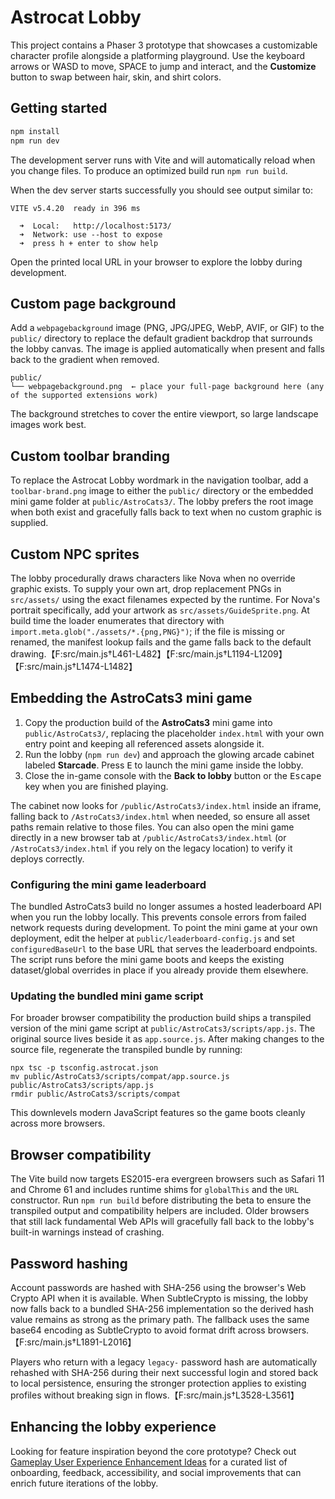 # Astrocat Lobby

This project contains a Phaser 3 prototype that showcases a customizable character profile alongside a platforming playground.  Use the keyboard arrows or WASD to move, SPACE to jump and interact, and the **Customize** button to swap between hair, skin, and shirt colors.

## Getting started

```bash
npm install
npm run dev
```

The development server runs with Vite and will automatically reload when you change files.  To produce an optimized build run `npm run build`.

When the dev server starts successfully you should see output similar to:

```
VITE v5.4.20  ready in 396 ms

  ➜  Local:   http://localhost:5173/
  ➜  Network: use --host to expose
  ➜  press h + enter to show help
```

Open the printed local URL in your browser to explore the lobby during development.

## Custom page background

Add a `webpagebackground` image (PNG, JPG/JPEG, WebP, AVIF, or GIF) to the `public/` directory to replace the default gradient backdrop that surrounds the lobby canvas. The image is applied automatically when present and falls back to the gradient when removed.

```
public/
└── webpagebackground.png  ← place your full-page background here (any of the supported extensions work)
```

The background stretches to cover the entire viewport, so large landscape images work best.

## Custom toolbar branding

To replace the Astrocat Lobby wordmark in the navigation toolbar, add a `toolbar-brand.png` image to either the `public/` directory or the embedded mini game folder at `public/AstroCats3/`. The lobby prefers the root image when both exist and gracefully falls back to text when no custom graphic is supplied.

## Custom NPC sprites

The lobby procedurally draws characters like Nova when no override graphic exists. To supply your own art, drop replacement PNGs in `src/assets/` using the exact filenames expected by the runtime. For Nova's portrait specifically, add your artwork as `src/assets/GuideSprite.png`. At build time the loader enumerates that directory with `import.meta.glob("./assets/*.{png,PNG}")`; if the file is missing or renamed, the manifest lookup fails and the game falls back to the default drawing.【F:src/main.js†L461-L482】【F:src/main.js†L1194-L1209】【F:src/main.js†L1474-L1482】

## Embedding the AstroCats3 mini game

1. Copy the production build of the **AstroCats3** mini game into `public/AstroCats3/`, replacing the placeholder `index.html` with your own entry point and keeping all referenced assets alongside it.
2. Run the lobby (`npm run dev`) and approach the glowing arcade cabinet labeled **Starcade**. Press <kbd>E</kbd> to launch the mini game inside the lobby.
3. Close the in-game console with the **Back to lobby** button or the <kbd>Escape</kbd> key when you are finished playing.

The cabinet now looks for `/public/AstroCats3/index.html` inside an iframe, falling back to `/AstroCats3/index.html` when needed, so ensure all asset paths remain relative to those files. You can also open the mini game directly in a new browser tab at `/public/AstroCats3/index.html` (or `/AstroCats3/index.html` if you rely on the legacy location) to verify it deploys correctly.

### Configuring the mini game leaderboard

The bundled AstroCats3 build no longer assumes a hosted leaderboard API when you run the lobby locally. This prevents console
errors from failed network requests during development. To point the mini game at your own deployment, edit the helper at
`public/leaderboard-config.js` and set `configuredBaseUrl` to the base URL that serves the leaderboard endpoints. The script runs
before the mini game boots and keeps the existing dataset/global overrides in place if you already provide them elsewhere.

### Updating the bundled mini game script

For broader browser compatibility the production build ships a transpiled version of the mini game script at
`public/AstroCats3/scripts/app.js`. The original source lives beside it as `app.source.js`. After making changes to the
source file, regenerate the transpiled bundle by running:

```
npx tsc -p tsconfig.astrocat.json
mv public/AstroCats3/scripts/compat/app.source.js public/AstroCats3/scripts/app.js
rmdir public/AstroCats3/scripts/compat
```

This downlevels modern JavaScript features so the game boots cleanly across more browsers.

## Browser compatibility

The Vite build now targets ES2015-era evergreen browsers such as Safari 11 and Chrome 61 and includes runtime shims for `globalThis` and the `URL` constructor. Run `npm run build` before distributing the beta to ensure the transpiled output and compatibility helpers are included. Older browsers that still lack fundamental Web APIs will gracefully fall back to the lobby's built-in warnings instead of crashing.

## Password hashing

Account passwords are hashed with SHA-256 using the browser's Web Crypto API when it is available. When SubtleCrypto is missing, the lobby now falls back to a bundled SHA-256 implementation so the derived hash value remains as strong as the primary path. The fallback uses the same base64 encoding as SubtleCrypto to avoid format drift across browsers.【F:src/main.js†L1891-L2016】

Players who return with a legacy `legacy-` password hash are automatically rehashed with SHA-256 during their next successful login and stored back to local persistence, ensuring the stronger protection applies to existing profiles without breaking sign in flows.【F:src/main.js†L3528-L3561】

## Enhancing the lobby experience

Looking for feature inspiration beyond the core prototype? Check out [Gameplay User Experience Enhancement Ideas](docs/gameplay-ux-enhancement-ideas.md) for a curated list of onboarding, feedback, accessibility, and social improvements that can enrich future iterations of the lobby.
